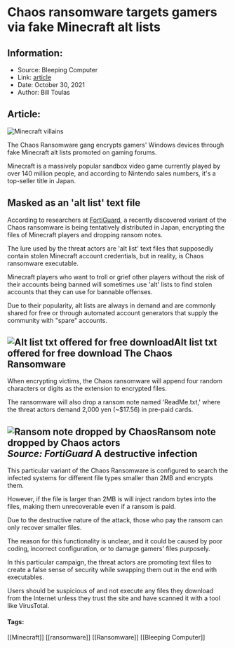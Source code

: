 # Chaos ransomware targets gamers via fake Minecraft alt lists
### 

## Information:
+ Source: Bleeping Computer
+ Link: [article](https://www.bleepingcomputer.com/news/security/chaos-ransomware-targets-gamers-via-fake-minecraft-alt-lists/)
+ Date: October 30, 2021
+ Author: Bill Toulas


## Article:
![Minecraft villains](https://www.bleepstatic.com/content/hl-images/2021/10/29/minecraft-villains.jpg)


The Chaos Ransomware gang encrypts gamers' Windows devices through fake Minecraft alt lists promoted on gaming forums.


Minecraft is a massively popular sandbox video game currently played by over 140 million people, and according to Nintendo sales numbers, it's a top-seller title in Japan.


Masked as an 'alt list' text file
---------------------------------


According to researchers at [FortiGuard](https://www.fortinet.com/blog/threat-research/chaos-ransomware-variant-in-fake-minecraft-alt-list-brings-destruction), a recently discovered variant of the Chaos ransomware is being tentatively distributed in Japan, encrypting the files of Minecraft players and dropping ransom notes.


The lure used by the threat actors are 'alt list' text files that supposedly contain stolen Minecraft account credentials, but in reality, is Chaos ransomware executable.


Minecraft players who want to troll or grief other players without the risk of their accounts being banned will sometimes use 'alt' lists to find stolen accounts that they can use for bannable offenses.


Due to their popularity, alt lists are always in demand and are commonly shared for free or through automated account generators that supply the community with "spare" accounts.



![Alt list txt offered for free download](https://www.bleepstatic.com/images/news/u/1220909/ransomware/image%20(2).png)**Alt list txt offered for free download**
The Chaos Ransomware
--------------------


When encrypting victims, the Chaos ransomware will append four random characters or digits as the extension to encrypted files.


The ransomware will also drop a ransom note named 'ReadMe.txt,' where the threat actors demand 2,000 yen (~$17.56) in pre-paid cards.



![Ransom note dropped by Chaos](https://www.bleepstatic.com/images/news/u/1220909/ransomware/ransom.png)**Ransom note dropped by Chaos actors**  
*Source: FortiGuard*
A destructive infection
-----------------------


This particular variant of the Chaos Ransomware is configured to search the infected systems for different file types smaller than 2ΜΒ and encrypts them.


However, if the file is larger than 2MB is will inject random bytes into the files, making them unrecoverable even if a ransom is paid.


Due to the destructive nature of the attack, those who pay the ransom can only recover smaller files.


The reason for this functionality is unclear, and it could be caused by poor coding, incorrect configuration, or to damage gamers' files purposely.


In this particular campaign, the threat actors are promoting text files to create a false sense of security while swapping them out in the end with executables.


Users should be suspicious of and not execute any files they download from the Internet unless they trust the site and have scanned it with a tool like VirusTotal.




#### Tags:
[[Minecraft]] [[ransomware]] [[Ransomware]] [[Bleeping Computer]]
